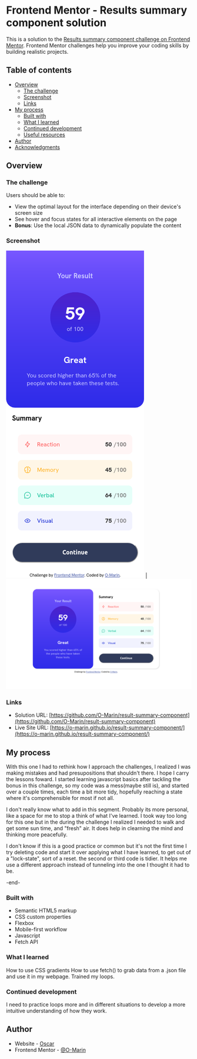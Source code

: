 # Frontend Mentor - Results summary component solution

This is a solution to the [Results summary component challenge on Frontend Mentor](https://www.frontendmentor.io/challenges/results-summary-component-CE_K6s0maV). Frontend Mentor challenges help you improve your coding skills by building realistic projects. 

## Table of contents

- [Overview](#overview)
  - [The challenge](#the-challenge)
  - [Screenshot](#screenshot)
  - [Links](#links)
- [My process](#my-process)
  - [Built with](#built-with)
  - [What I learned](#what-i-learned)
  - [Continued development](#continued-development)
  - [Useful resources](#useful-resources)
- [Author](#author)
- [Acknowledgments](#acknowledgments)



## Overview

### The challenge

Users should be able to:

- View the optimal layout for the interface depending on their device's screen size
- See hover and focus states for all interactive elements on the page
- **Bonus**: Use the local JSON data to dynamically populate the content

### Screenshot

![Mobile](./assets/result/mobile.png)	| ![Desktop](./assets/result/desktop.png)

### Links

- Solution URL: [https://github.com/O-Marin/result-summary-component](https://github.com/O-Marin/result-summary-component)
- Live Site URL: [https://o-marin.github.io/result-summary-component/](https://o-marin.github.io/result-summary-component/)

## My process

 With this one I had to rethink how I approach the challenges, I realized I was making mistakes and had presupositions that shouldn't there.
 I hope I carry the lessons foward. I started learning javascript basics after tackling the bonus in this challenge, so my code was a mess(maybe still is),
 and started over a couple times, each time a bit more tidy, hopefully reaching a state where it's comprehensible for most if not all.
 
 I don't really know what to add in this segment. Probably its more personal, like a space for me to stop a think of what I've learned.
 I took way too long for this one but in the during the challenge I realized I needed to walk and get some sun time, and "fresh" air.
 It does help in clearning the mind and thinking more peacefully.
 
 I don't know if this is a good practice or common but it's not the first time I try deleting code and start it over applying what I have learned, to get out
 of a "lock-state", sort of a reset. the second or third code is tidier. It helps me use a different approach instead of tunneling into the one I thought it had to be.
 
 -end-



### Built with

- Semantic HTML5 markup
- CSS custom properties
- Flexbox
- Mobile-first workflow
- Javascript
- Fetch API



### What I learned
How to use CSS gradients
How to use fetch() to grab data from a .json file and use it in my webpage.
Trained my loops.


### Continued development

I need to practice loops more and in different situations to develop a more intuitive understanding of how they work.



## Author

- Website - [Oscar](https://github.com/O-Marin)
- Frontend Mentor - [@O-Marin](https://www.frontendmentor.io/profile/O-Marin)




